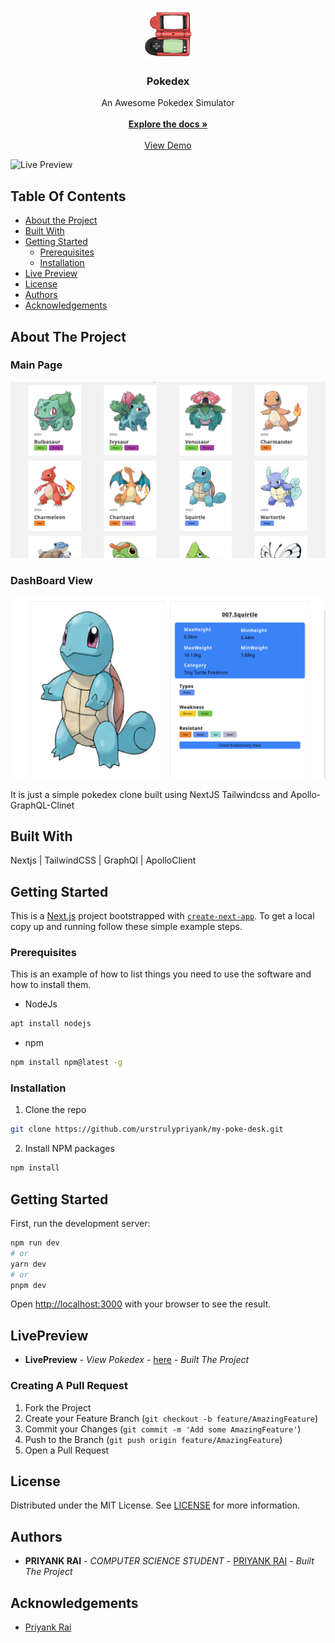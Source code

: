 <br/>
<p align="center">
  <a href="https://github.com/urstrulypriyank/POKEDEX">
    <img src="https://raw.githubusercontent.com/urstrulypriyank/my-poke-desk/main/public/pokedesk.png" alt="Logo" width="80" height="80">
  </a>

  <h3 align="center">Pokedex</h3>

  <p align="center">
    An Awesome Pokedex Simulator 
    <br/>
    <br/>
    <a href="https://github.com/urstrulypriyank/POKEDEX"><strong>Explore the docs »</strong></a>
    <br/>
    <br/>
    <a href="https://pokedex-nu-sooty.vercel.app/">View Demo</a>
   
  </p>
</p>

![Live Preview](https://pokedex-nu-sooty.vercel.app/)

## Table Of Contents

- [About the Project](#about-the-project)
- [Built With](#built-with)
- [Getting Started](#getting-started)
  - [Prerequisites](#prerequisites)
  - [Installation](#installation)
- [Live Preview](#LivePreview)
- [License](#license)
- [Authors](#authors)
- [Acknowledgements](#acknowledgements)

## About The Project
### Main Page
![Screen Shot](https://raw.githubusercontent.com/urstrulypriyank/my-poke-desk/main/assets/page1.png)
### DashBoard View
![Screen Shot](https://raw.githubusercontent.com/urstrulypriyank/my-poke-desk/main/assets/page2%20.png)

It is just a simple pokedex clone built using NextJS Tailwindcss and Apollo-GraphQL-Clinet

## Built With

Nextjs | TailwindCSS | GraphQl | ApolloClient

## Getting Started

This is a [Next.js](https://nextjs.org/) project bootstrapped with [`create-next-app`](https://github.com/vercel/next.js/tree/canary/packages/create-next-app).
To get a local copy up and running follow these simple example steps.

### Prerequisites

This is an example of how to list things you need to use the software and how to install them.

- NodeJs

````sh
apt install nodejs
 ````

- npm

```sh
npm install npm@latest -g
````

### Installation

1. Clone the repo

```sh
git clone https://github.com/urstrulypriyank/my-poke-desk.git
```

2. Install NPM packages

```sh
npm install
```

## Getting Started

First, run the development server:

```bash
npm run dev
# or
yarn dev
# or
pnpm dev
```

Open [http://localhost:3000](http://localhost:3000) with your browser to see the result.

## LivePreview

- **LivePreview** - _View Pokedex_ - [here](https://pokedex-nu-sooty.vercel.app/) - _Built The Project_

### Creating A Pull Request

1. Fork the Project
2. Create your Feature Branch (`git checkout -b feature/AmazingFeature`)
3. Commit your Changes (`git commit -m 'Add some AmazingFeature'`)
4. Push to the Branch (`git push origin feature/AmazingFeature`)
5. Open a Pull Request

## License

Distributed under the MIT License. See [LICENSE](https://github.com/urstrulypriyank/POKEDEX/blob/main/LICENSE.md) for more information.

## Authors

- **PRIYANK RAI** - _COMPUTER SCIENCE STUDENT_ - [PRIYANK RAI](https://github.com/urstrulypriyank) - _Built The Project_

## Acknowledgements

- [Priyank Rai](https://priyankrai.live)
